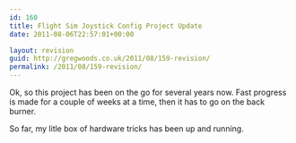 ```yaml
---
id: 160
title: Flight Sim Joystick Config Project Update
date: 2011-08-06T22:57:01+00:00

layout: revision
guid: http://gregwoods.co.uk/2011/08/159-revision/
permalink: /2011/08/159-revision/
---
```

Ok, so this project has been on the go for several years now. Fast progress is made for a couple of weeks at a time, then it has to go on the back burner.

So far, my litle box of hardware tricks has been up and running.